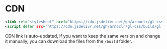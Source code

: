 # CDN

```xml
<link rel="stylesheet" href="https://cdn.jsdelivr.net/gh/arnoclr/gl-css/build/gl.min.css">
<script defer src="https://cdn.jsdelivr.net/gh/arnoclr/gl-css/build/gl.min.js"></script>
```

CDN link is auto-updated, if you want to keep the same version and change it manually, you can download the files from the `/build` folder.